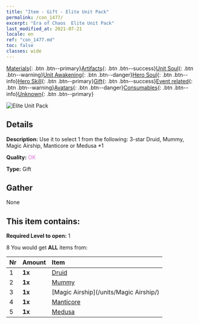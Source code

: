 ```yaml
---
title: "Item - Gift - Elite Unit Pack"
permalink: /con_1477/
excerpt: "Era of Chaos  Elite Unit Pack"
last_modified_at: 2021-07-21
locale: en
ref: "con_1477.md"
toc: false
classes: wide
---
```

 [Materials](/Items/){: .btn .btn--primary}[Artifacts](/Items/Artifacts/){: .btn .btn--success}[Unit Soul](/Items/UnitSoul/){: .btn .btn--warning}[Unit Awakening](/Items/UnitAwakening/){: .btn .btn--danger}[Hero Soul](/Items/HeroSoul/){: .btn .btn--info}[Hero Skill](/Items/HeroSkill/){: .btn .btn--primary}[Gift](/Items/Gift/){: .btn .btn--success}[Event related](/Items/Events/){: .btn .btn--warning}[Avatars](/Items/Avatars/){: .btn .btn--danger}[Consumables](/Items/Consumables/){: .btn .btn--info}[Unknown](/Items/Unknown/){: .btn .btn--primary}

 ![Elite Unit Pack](/images/t/i_907055.png)

## Details
 **Description:** Use it to select 1 from the following: 3-star Druid, Mummy, Magic Airship, Manticore or Medusa *1

 **Quality:** <span style="color: #DA70D6">OK</span>

 **Type:** Gift

## Gather

  None

## This item contains:

 **Required Level to open:** 1

 8 You would get **ALL** items  from:

  | Nr | Amount |     Item    |
  |:---|:-------|:------------|
  | 1 |  **1x** | [Druid](/units/Druid/) |  | 
  | 2 |  **1x** | [Mummy](/units/Mummy/) |  | 
  | 3 |  **1x** | [Magic Airship](/units/Magic Airship/) |  | 
  | 4 |  **1x** | [Manticore](/units/Manticore/) |  | 
  | 5 |  **1x** | [Medusa](/units/Medusa/) |  | 
